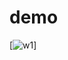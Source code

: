 # demo

[![w1](https://latex.codecogs.com/gif.latex?\dpi{400}\alpha&space;+&space;\frac{2\beta}{\gamma})]
